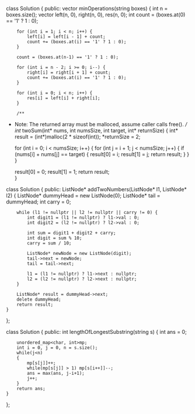 class Solution {
public:
    vector<int> minOperations(string boxes) {
        int n = boxes.size();
        vector<int> left(n, 0), right(n, 0), res(n, 0);
        int count = (boxes.at(0) == '1' ? 1 : 0);

        for (int i = 1; i < n; i++) {
            left[i] = left[i - 1] + count;
            count += (boxes.at(i) == '1' ? 1 : 0);
        }

        count = (boxes.at(n-1) == '1' ? 1 : 0);

        for (int i = n - 2; i >= 0; i--) {
            right[i] = right[i + 1] + count;
            count += (boxes.at(i) == '1' ? 1 : 0);
        }

        for (int i = 0; i < n; i++) {
            res[i] = left[i] + right[i];
        }

        /**
 * Note: The returned array must be malloced, assume caller calls free().
 */
int* twoSum(int* nums, int numsSize, int target, int* returnSize) {
 int* result = (int*)malloc(2 * sizeof(int));
    *returnSize = 2;
    
    for (int i = 0; i < numsSize; i++) {
        for (int j = i + 1; j < numsSize; j++) {
            if (nums[i] + nums[j] == target) {
                result[0] = i;
                result[1] = j;
                return result;
            }
        }
    }
    
    result[0] = 0;
    result[1] = 1;
    return result;   
}

class Solution {
public:
    ListNode* addTwoNumbers(ListNode* l1, ListNode* l2) {
        ListNode* dummyHead = new ListNode(0);
        ListNode* tail = dummyHead;
        int carry = 0;

        while (l1 != nullptr || l2 != nullptr || carry != 0) {
            int digit1 = (l1 != nullptr) ? l1->val : 0;
            int digit2 = (l2 != nullptr) ? l2->val : 0;

            int sum = digit1 + digit2 + carry;
            int digit = sum % 10;
            carry = sum / 10;

            ListNode* newNode = new ListNode(digit);
            tail->next = newNode;
            tail = tail->next;

            l1 = (l1 != nullptr) ? l1->next : nullptr;
            l2 = (l2 != nullptr) ? l2->next : nullptr;
        }

        ListNode* result = dummyHead->next;
        delete dummyHead;
        return result;
    }
};

class Solution {
public:
    int lengthOfLongestSubstring(string s) 
    {
        int ans = 0;

        unordered_map<char, int>mp;
        int i = 0, j = 0, n = s.size();
        while(j<n)
        {
            mp[s[j]]++;
            while(mp[s[j]] > 1) mp[s[i++]]--;
            ans = max(ans, j-i+1);
            j++;
        }
        return ans;
    }
};
